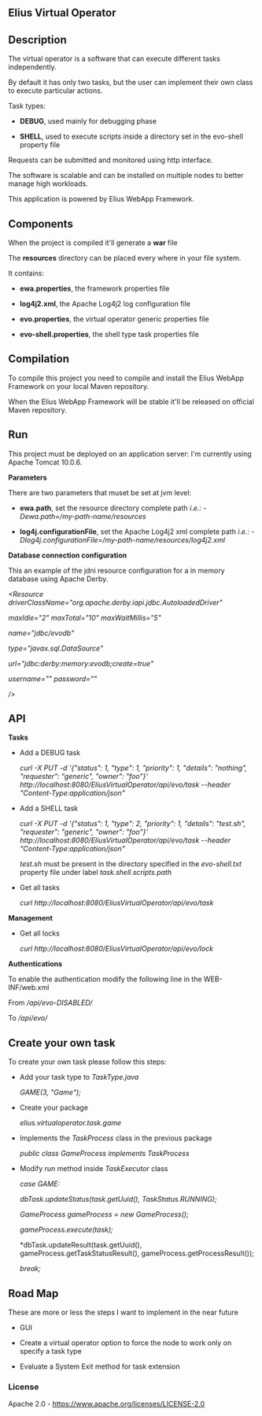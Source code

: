 Elius Virtual Operator
-----



Description
-----
The virtual operator is a software that can execute different tasks independently.

By default it has only two tasks, but the user can implement their own class to execute particular actions.

Task types:

 * **DEBUG**, used mainly for debugging phase
 
 * **SHELL**, used to execute scripts inside a directory set in the evo-shell property file
 
Requests can be submitted and monitored using http interface.

The software is scalable and can be installed on multiple nodes to better manage high workloads.

This application is powered by Elius WebApp Framework.




Components
-----
When the project is compiled it'll generate a **war** file

The **resources** directory can be placed every where in your file system.

It contains:
 * **ewa.properties**, the framework properties file
 
 
 * **log4j2.xml**, the Apache Log4j2 log configuration file
 
 
 * **evo.properties**, the virtual operator generic properties file

 
 * **evo-shell.properties**, the shell type task properties file



Compilation
-----
To compile this project you need to compile and install the Elius WebApp Framework on your local Maven repository.

When the Elius WebApp Framework will be stable it'll be released on official Maven repository.




Run
-----
This project must be deployed on an application server: I'm currently using Apache Tomcat 10.0.6.


**Parameters**

There are two parameters that muset be set at jvm level:
 * **ewa.path**, set the resource directory complete path
       *i.e.: -Dewa.path=/my-path-name/resources*
       

 * **log4j.configurationFile**, set the Apache Log4j2 xml complete path
       *i.e.: -Dlog4j.configurationFile=/my-path-name/resources/log4j2.xml*



**Database connection configuration**

This an example of the jdni resource configuration for a in memory database using Apache Derby.

*<Resource driverClassName="org.apache.derby.iapi.jdbc.AutoloadedDriver"*

 *maxIdle="2" maxTotal="10" maxWaitMillis="5"*
  
 *name="jdbc/evodb"*
  
 *type="javax.sql.DataSource"*
  
 *url="jdbc:derby:memory:evodb;create=true"*
  
 *username="" password=""*

*/>*




API
-----

**Tasks**

* Add a DEBUG task
  
  *curl -X PUT -d '{"status": 1, "type": 1, "priority": 1, "details": "nothing", "requester": "generic", "owner": "foo"}' http://localhost:8080/EliusVirtualOperator/api/evo/task  --header "Content-Type:application/json"*
  
* Add a SHELL task

  *curl -X PUT -d '{"status": 1, "type": 2, "priority": 1, "details": "test.sh", "requester": "generic", "owner": "foo"}' http://localhost:8080/EliusVirtualOperator/api/evo/task  --header "Content-Type:application/json"*
  
  *test.sh* must be present in the directory specified in the *evo-shell.txt* property file under label *task.shell.scripts.path*

* Get all tasks

  *curl http://localhost:8080/EliusVirtualOperator/api/evo/task*
  
**Management**
  
* Get all locks
  
  *curl http://localhost:8080/EliusVirtualOperator/api/evo/lock*


**Authentications**

To enable the authentication modify the following line in the WEB-INF/web.xml

From
  */api/evo-DISABLED/*


To
  */api/evo/*



Create your own task
-----
To create your own task please follow this steps:

 * Add your task type to *TaskType.java*
 
   *GAME(3, "Game");*
   
 * Create your package
 
   *elius.virtualoperator.task.game*
   
 * Implements the *TaskProcess* class in the previous package
 
   *public class GameProcess implements TaskProcess*
   
 * Modify *run* method inside *TaskExecutor* class
 
   *case GAME:*

   *dbTask.updateStatus(task.getUuid(), TaskStatus.RUNNING);*

   *GameProcess gameProcess = new GameProcess();*

   *gameProcess.execute(task);*

   *dbTask.updateResult(task.getUuid(), gameProcess.getTaskStatusResult(), gameProcess.getProcessResult());

   *break;*


Road Map
-----
These are more or less the steps I want to implement in the near future

 * GUI
 
 * Create a virtual operator option to force the node to work only on specify a task type 
 
 * Evaluate a System Exit method for task extension



### License

Apache 2.0 - <https://www.apache.org/licenses/LICENSE-2.0>


